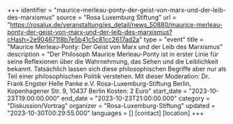 +++
identifier = "maurice-merleau-ponty-der-geist-von-marx-und-der-leib-des-marxismus"
source = "Rosa Luxemburg Stiftung"
url = "https://rosalux.de/veranstaltung/es_detail/news_50880/maurice-merleau-ponty-der-geist-von-marx-und-der-leib-des-marxismus?cHash=2e904671f8b7e5b41c5c81cc2617ad2a"
type = "event"
title = "Maurice Merleau-Ponty: Der Geist von Marx und der Leib des Marxismus"
description = "Der Philosoph Maurice Merleau-Ponty ist in erster Linie für seine Reflexionen über die Wahrnehmung, das Sehen und die Leiblichkeit bekannt. Tatsächlich lassen sich diese philosophischen Begriffe aber nur als Teil einer philosophischen Politik verstehen. Mit dieser 
Moderation: Dr. Frank Engster
Helle Panke e.V.  Rosa-Luxemburg-Stiftung Berlin, Kopenhagener Str. 9, 10437 Berlin
Kosten: 2 Euro"
start_date = "2023-10-23T19:00:00.000"
end_date = "2023-10-23T21:00:00.000"
category = "Diskussion/Vortrag"
organizer = "Rosa-Luxemburg-Stiftung"
updated = "2023-10-30T00:29:55.000"
languages = []
[contact]
[location]
+++